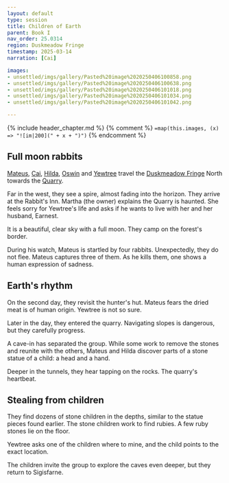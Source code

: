 ```yaml
---
layout: default
type: session
title: Children of Earth
parent: Book I
nav_order: 25.0314
region: Duskmeadow Fringe
timestamp: 2025-03-14
narration: [Cai]

images:
- unsettled/imgs/gallery/Pasted%20image%2020250406100858.png
- unsettled/imgs/gallery/Pasted%20image%2020250406100638.png
- unsettled/imgs/gallery/Pasted%20image%2020250406101018.png
- unsettled/imgs/gallery/Pasted%20image%2020250406101034.png
- unsettled/imgs/gallery/Pasted%20image%2020250406101042.png

---
```


{% include header_chapter.md %}
{% comment %}
`=map(this.images, (x) => "![im|200](" + x + ")")`
{% endcomment %}

## Full moon rabbits

[Mateus](unsettled/directory/Sigisfarne/Mateus.md), [Cai](unsettled/directory/Sigisfarne/Cai.md), [Hilda](unsettled/directory/Sigisfarne/Hilda.md), [Oswin](unsettled/directory/Sigisfarne/Oswin.md) and [Yewtree](unsettled/directory/Sigisfarne/Yewtree.md) travel the [Duskmeadow Fringe](unsettled/directory/DuskmeadowFringe/index.md) North towards the [Quarry](unsettled/directory/DuskmeadowFringe/Quarry.md).

Far in the west, they see a spire, almost fading into the horizon.
They arrive at the Rabbit's Inn.
Martha (the owner) explains the Quarry is haunted.
She feels sorry for Yewtree's life and asks if he wants to live with her and her husband, Earnest.

It is a beautiful, clear sky with a full moon.
They camp on the forest's border.

During his watch, Mateus is startled by four rabbits. Unexpectedly, they do not flee. Mateus captures three of them. As he kills them, one shows a human expression of sadness.

## Earth's rhythm

On the second day, they revisit the hunter's hut. Mateus fears the dried meat is of human origin. Yewtree is not so sure.

Later in the day, they entered the quarry. Navigating slopes is dangerous, but they carefully progress.

A cave-in has separated the group. While some work to remove the stones and reunite with the others, Mateus and Hilda discover parts of a stone statue of a child: a head and a hand.

Deeper in the tunnels, they hear tapping on the rocks. The quarry's heartbeat.

## Stealing from children 

They find dozens of stone children in the depths, similar to the statue pieces found earlier. The stone children work to find rubies. A few ruby stones lie on the floor.

Yewtree asks one of the children where to mine, and the child points to the exact location.

The children invite the group to explore the caves even deeper, but they return to Sigisfarne.
